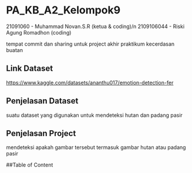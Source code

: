 # PA_KB_A2_Kelompok9

21091060 - Muhammad Novan.S.R (ketua & coding)/n
2109106044 - Riski Agung Romadhon (coding)

tempat commit dan sharing untuk project akhir praktikum kecerdasan buatan

## Link Dataset
https://www.kaggle.com/datasets/ananthu017/emotion-detection-fer

## Penjelasan Dataset
suatu dataset yang digunakan untuk mendeteksi hutan dan padang pasir

## Penjelasan Project
mendeteksi apakah gambar tersebut termasuk gambar hutan atau padang pasir

##Table of Content

